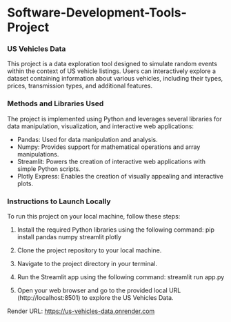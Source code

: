 # Software-Development-Tools-Project
### US Vehicles Data
This project is a data exploration tool designed to simulate random events within the context of US vehicle listings. Users can interactively explore a dataset containing information about various vehicles, including their types, prices, transmission types, and additional features.

### Methods and Libraries Used
The project is implemented using Python and leverages several libraries for data manipulation, visualization, and interactive web applications:

* Pandas: Used for data manipulation and analysis.
* Numpy: Provides support for mathematical operations and array manipulations.
* Streamlit: Powers the creation of interactive web applications with simple Python scripts.
* Plotly Express: Enables the creation of visually appealing and interactive plots.

### Instructions to Launch Locally
To run this project on your local machine, follow these steps:

1. Install the required Python libraries using the following command: pip install pandas numpy streamlit plotly
   
2. Clone the project repository to your local machine.

3. Navigate to the project directory in your terminal.
   
4.  Run the Streamlit app using the following command: streamlit run app.py

5. Open your web browser and go to the provided local URL (http://localhost:8501) to explore the US Vehicles Data. 

Render URL: https://us-vehicles-data.onrender.com

